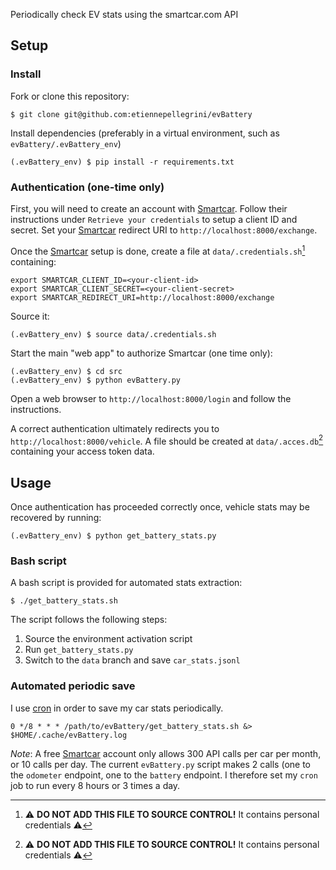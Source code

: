 Periodically check EV stats using the smartcar.com API

## Setup

### Install

Fork or clone this repository:

```console
$ git clone git@github.com:etiennepellegrini/evBattery
```

Install dependencies (preferably in a virtual environment, such as
`evBattery/.evBattery_env`)

```console
(.evBattery_env) $ pip install -r requirements.txt
```

### Authentication (one-time only)

First, you will need to create an account with [Smartcar][]. 
Follow their instructions under `Retrieve your credentials` to setup a client ID and secret.
Set your [Smartcar][] redirect URI to `http://localhost:8000/exchange`.

Once the [Smartcar][] setup is done, create a file at `data/.credentials.sh`[^1] containing:

```
export SMARTCAR_CLIENT_ID=<your-client-id>
export SMARTCAR_CLIENT_SECRET=<your-client-secret>
export SMARTCAR_REDIRECT_URI=http://localhost:8000/exchange
```
[^1]: :warning: **DO NOT ADD THIS FILE TO SOURCE CONTROL!** It contains personal credentials :warning:

Source it:

```console
(.evBattery_env) $ source data/.credentials.sh
```

Start the main "web app" to authorize Smartcar (one time only):

```console
(.evBattery_env) $ cd src
(.evBattery_env) $ python evBattery.py
```

Open a web browser to `http://localhost:8000/login` and follow the
instructions.

A correct authentication ultimately redirects you to `http://localhost:8000/vehicle`.
A file should be created at `data/.acces.db`[^1] containing your access token data. 

## Usage

Once authentication has proceeded correctly once, vehicle stats may be recovered
by running:

```console
(.evBattery_env) $ python get_battery_stats.py
```

### Bash script

A bash script is provided for automated stats extraction:

```console
$ ./get_battery_stats.sh
```

The script follows the following steps:

1. Source the environment activation script
2. Run `get_battery_stats.py`
3. Switch to the `data` branch and save `car_stats.jsonl`

### Automated periodic save

I use [cron](https://pubs.opengroup.org/onlinepubs/9699919799/utilities/crontab.html) in order to save my car stats periodically.

```cron
0 */8 * * * /path/to/evBattery/get_battery_stats.sh &> $HOME/.cache/evBattery.log
```

*Note*: A free [Smartcar][] account only allows 300 API calls per car per month, or 10 calls per day. The current `evBattery.py` script makes 2 calls (one to the `odometer` endpoint, one to the `battery` endpoint. I therefore set my `cron` job to run every 8 hours or 3 times a day.

[Smartcar]: https://www.smartcar.com
